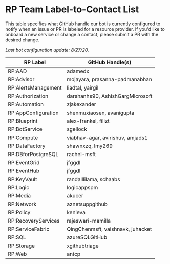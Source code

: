 # RP Team Label-to-Contact List
This table specifies what GitHub handle our bot is currently configured to notify when an issue or PR is labeled for a resource provider. If you'd like to onboard a new service or change a contact, please submit a PR with the desired change.

*Last bot configuration update: 8/27/20.*

| RP Label                   | GitHub Handle(s)                  |
| -------------------------- | --------------------------------- |
| RP:AAD                     | adamedx                           |
| RP:Advisor                 | mojayara, prasanna-padmanabhan    |
| RP:AlertsManagement        | liadtal, yairgil                  |
| RP:Authorization           | darshanhs90, AshishGargMicrosoft  |
| RP:Automation              | zjakexander                       |
| RP:AppConfiguration        | shenmuxiaosen, avanigupta         |
| RP:Blueprint               | alex-frankel, filizt              |
| RP:BotService              | sgellock                          |
| RP:Compute                 | viabhav-agar, avirishuv, amjads1  |
| RP:DataFactory             | shawnxzq, lmy269                  |
| RP:DBforPostgreSQL         | rachel-msft                       |
| RP:EventGrid               | jfggdl                            |
| RP:EventHub                | jfggdl                            |
| RP:KeyVault                | randalllilama, schaabs            |
| RP:Logic                   | logicappspm                       |
| RP:Media                   | akucer                            |
| RP:Network                 | aznetsuppgithub                   |
| RP:Policy                  | kenieva                           |
| RP:RecoveryServices        | rajeswari-mamilla                 |
| RP:ServiceFabric           | QingChenmsft, vaishnavk, juhacket |
| RP:SQL                     | azureSQLGitHub                    |
| RP:Storage                 | xgithubtriage                     |
| RP:Web                     | antcp                             |






